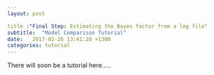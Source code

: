 ```yaml
---
layout: post

title :"Final Step: Estimating the Bayes factor from a log file"
subtitle:  "Model Comparison Tutorial"
date:   2017-02-26 13:41:20 +1300
categories: tutorial
---
```


There will soon be a tutorial here.....